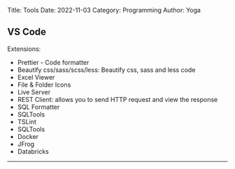 Title: Tools
Date: 2022-11-03
Category: Programming
Author: Yoga

## VS Code

Extensions:

 - Prettier - Code formatter
 - Beautify css/sass/scss/less: Beautify css, sass and less code
 - Excel Viewer
 - File & Folder Icons
 - Live Server
 - REST Client: allows you to send HTTP request and view the response
 - SQL Formatter
 - SQLTools
 - TSLint
 - SQLTools
 - Docker
 - JFrog
 - Databricks

---

